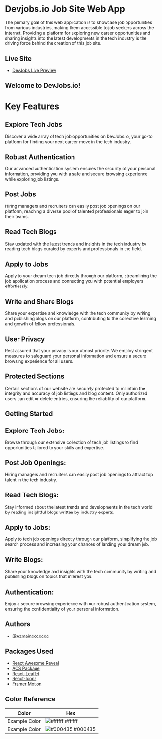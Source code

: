 
# Devjobs.io Job Site Web App

The primary goal of this web application is to showcase job opportunities from various industries, making them accessible to job seekers across the internet. Providing a platform for exploring new career opportunities and sharing insights into the latest developments in the tech industry is the driving force behind the creation of this job site.




## Live Site

- [DevJobs Live Preview](https://devjobs-57a9a.web.app/)


## Welcome to DevJobs.io!
# Key Features
## Explore Tech Jobs
Discover a wide array of tech job opportunities on DevJobs.io, your go-to platform for finding your next career move in the tech industry.

## Robust Authentication
Our advanced authentication system ensures the security of your personal information, providing you with a safe and secure browsing experience while exploring job listings.

## Post Jobs
Hiring managers and recruiters can easily post job openings on our platform, reaching a diverse pool of talented professionals eager to join their teams.

## Read Tech Blogs
Stay updated with the latest trends and insights in the tech industry by reading tech blogs curated by experts and professionals in the field.

## Apply to Jobs
Apply to your dream tech job directly through our platform, streamlining the job application process and connecting you with potential employers effortlessly.

## Write and Share Blogs
Share your expertise and knowledge with the tech community by writing and publishing blogs on our platform, contributing to the collective learning and growth of fellow professionals.

## User Privacy
Rest assured that your privacy is our utmost priority. We employ stringent measures to safeguard your personal information and ensure a secure browsing experience for all users.

## Protected Sections
Certain sections of our website are securely protected to maintain the integrity and accuracy of job listings and blog content. Only authorized users can edit or delete entries, ensuring the reliability of our platform.

## Getting Started
## Explore Tech Jobs: 
Browse through our extensive collection of tech job listings to find opportunities tailored to your skills and expertise.
## Post Job Openings: 
Hiring managers and recruiters can easily post job openings to attract top talent in the tech industry.
## Read Tech Blogs: 
Stay informed about the latest trends and developments in the tech world by reading insightful blogs written by industry experts.
## Apply to Jobs: 
Apply to tech job openings directly through our platform, simplifying the job search process and increasing your chances of landing your dream job.
## Write Blogs: 
Share your knowledge and insights with the tech community by writing and publishing blogs on topics that interest you.
## Authentication: 
Enjoy a secure browsing experience with our robust authentication system, ensuring the confidentiality of your personal information.


## Authors

- [@Azmaineeeeeee](https://github.com/Azmaineeeeeee)


## Packages Used

 - [React Awesome Reveal](https://www.npmjs.com/package/react-awesome-reveal)
 - [AOS Package](https://www.npmjs.com/package/aos)
 - [React-Leaflet](https://react-leaflet.js.org/)
 - [React-Icons](https://react-icons.github.io/react-icons/)
 - [Framer Motion](https://www.framer.com/motion/?utm_source=motion-readme-docs)
 

## Color Reference

| Color             | Hex                                                                |
| ----------------- | ------------------------------------------------------------------ |
| Example Color | ![#ffffff](https://via.placeholder.com/10/ffffff?text=+) #ffffff |
| Example Color | ![#000435](https://via.placeholder.com/10/#000435?text=+) #000435 |



